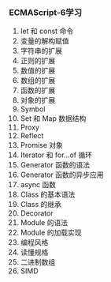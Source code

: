 ### ECMAScript-6学习
1. let 和 const 命令
2. 变量的解构赋值
3. 字符串的扩展
4. 正则的扩展
5. 数值的扩展
6. 数组的扩展
7. 函数的扩展
8. 对象的扩展
9. Symbol
10. Set 和 Map 数据结构
11. Proxy
12. Reflect
13. Promise 对象
14. Iterator 和 for...of 循环
15. Generator 函数的语法
16. Generator 函数的异步应用
17. async 函数
18. Class 的基本语法
19. Class 的继承
20. Decorator
21. Module 的语法
22. Module 的加载实现
23. 编程风格
24. 读懂规格
25. 二进制数组
26. SIMD
